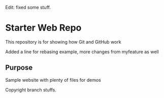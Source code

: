 Edit: fixed some stuff. 

# Starter Web Repo

This repository is for showing how Git and GitHub work

Added a line for rebasing example, more changes from myfeature as well

## Purpose

Sample website with plenty of files for demos

Copyright branch stuffs. 
